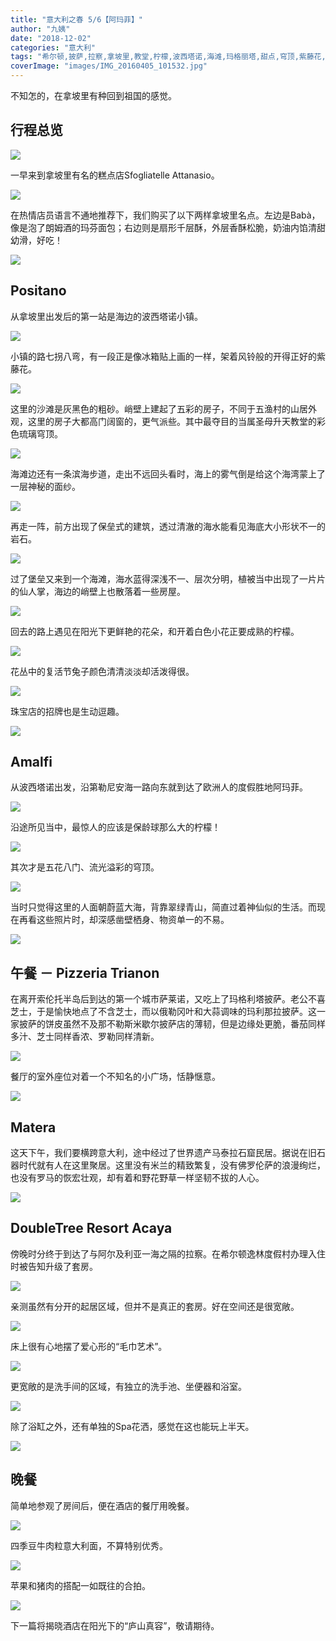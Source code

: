 ```yaml
---
title: "意大利之春 5/6【阿玛菲】"
author: "九姨"
date: "2018-12-02"
categories: "意大利"
tags: "希尔顿,披萨,拉察,拿坡里,教堂,柠檬,波西塔诺,海滩,玛格丽塔,甜点,穹顶,紫藤花,萨莱诺,逸林,阿玛菲,马泰拉"
coverImage: "images/IMG_20160405_101532.jpg"
---
```


不知怎的，在拿坡里有种回到祖国的感觉。

## 行程总览

![](images/Screen-Shot-2018-10-21-at-15.53.39.png)

一早来到拿坡里有名的糕点店Sfogliatelle Attanasio。

![](images/IMG_0459.jpg)

在热情店员语言不通地推荐下，我们购买了以下两样拿坡里名点。左边是Babà，像是泡了朗姆酒的玛芬面包；右边则是扇形千层酥，外层香酥松脆，奶油内馅清甜幼滑，好吃！

![](images/IMG_0461.jpg)

## Positano

从拿坡里出发后的第一站是海边的波西塔诺小镇。

![](images/IMG_0475.jpg)

小镇的路七拐八弯，有一段正是像冰箱贴上画的一样，架着风铃般的开得正好的紫藤花。

![](images/IMG_0467-e1539510874636.jpg)

这里的沙滩是灰黑色的粗砂。峭壁上建起了五彩的房子，不同于五渔村的山居外观，这里的房子大都高门阔窗的，更气派些。其中最夺目的当属圣母升天教堂的彩色琉璃穹顶。

![](images/IMG_0471.jpg)

海滩边还有一条滨海步道，走出不远回头看时，海上的雾气倒是给这个海湾蒙上了一层神秘的面纱。

![](images/IMG_20160405_101013.jpg)

再走一阵，前方出现了保垒式的建筑，透过清澈的海水能看见海底大小形状不一的岩石。

![](images/IMG_20160405_100847-e1539510542528.jpg)

过了堡垒又来到一个海滩，海水蓝得深浅不一、层次分明，植被当中出现了一片片的仙人掌，海边的峭壁上也散落着一些房屋。

![](images/IMG_20160405_101228.jpg)

回去的路上遇见在阳光下更鲜艳的花朵，和开着白色小花正要成熟的柠檬。

![](images/IMG_0469.jpg)

花丛中的复活节兔子颜色清清淡淡却活泼得很。

![](images/IMG_0468-e1539510895534.jpg)

珠宝店的招牌也是生动逗趣。

![](images/IMG_0466-e1539510852584.jpg)

## Amalfi

从波西塔诺出发，沿第勒尼安海一路向东就到达了欧洲人的度假胜地阿玛菲。

![](images/IMG_20160405_083227.jpg)

沿途所见当中，最惊人的应该是保龄球那么大的柠檬！

![](images/IMG_0462.jpg)

其次才是五花八门、流光溢彩的穹顶。

![](images/IMG_0478.jpg)

当时只觉得这里的人面朝蔚蓝大海，背靠翠绿青山，简直过着神仙似的生活。而现在再看这些照片时，却深感凿壁栖身、物资单一的不易。

![](images/IMG_20160405_113120.jpg)

## 午餐 － Pizzeria Trianon

在离开索伦托半岛后到达的第一个城市萨莱诺，又吃上了玛格利塔披萨。老公不喜芝士，于是愉快地点了不含芝士，而以俄勒冈叶和大蒜调味的玛利那拉披萨。这一家披萨的饼皮虽然不及那不勒斯米歇尔披萨店的薄韧，但是边缘处更脆，番茄同样多汁、芝士同样香浓、罗勒同样清新。

![](images/IMG_0479.jpg)

餐厅的室外座位对着一个不知名的小广场，恬静惬意。

![](images/IMG_0480.jpg)

## Matera

这天下午，我们要横跨意大利，途中经过了世界遗产马泰拉石窟民居。据说在旧石器时代就有人在这里聚居。这里没有米兰的精致繁复，没有佛罗伦萨的浪漫绚烂，也没有罗马的恢宏壮观，却有着和野花野草一样坚韧不拔的人心。

![](images/IMG_20160405_164824.jpg)

## DoubleTree Resort Acaya

傍晚时分终于到达了与阿尔及利亚一海之隔的拉察。在希尔顿逸林度假村办理入住时被告知升级了套房。

![](images/IMG_0482.jpg)

亲测虽然有分开的起居区域，但并不是真正的套房。好在空间还是很宽敞。

![](images/IMG_0483-e1539510994635.jpg)

床上很有心地摆了爱心形的“毛巾艺术”。

![](images/IMG_0485.jpg)

更宽敞的是洗手间的区域，有独立的洗手池、坐便器和浴室。

![](images/IMG_0484-e1539511015626.jpg)

除了浴缸之外，还有单独的Spa花洒，感觉在这也能玩上半天。

![](images/IMG_0486.jpg)

## 晚餐

简单地参观了房间后，便在酒店的餐厅用晚餐。

![](images/IMG_0492.jpg)

四季豆牛肉粒意大利面，不算特别优秀。

![](images/IMG_0490.jpg)

苹果和猪肉的搭配一如既往的合拍。

![](images/IMG_0491.jpg)

下一篇将揭晓酒店在阳光下的“庐山真容”，敬请期待。
